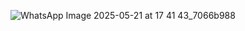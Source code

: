 ![WhatsApp Image 2025-05-21 at 17 41 43_7066b988](https://github.com/user-attachments/assets/f4ac7af4-9e16-46fa-bd60-93ea5eb71991)
